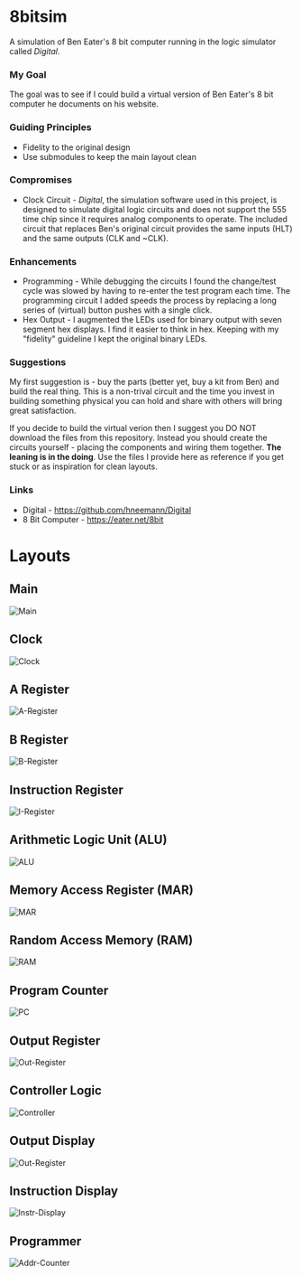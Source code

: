 # 8bitsim
A simulation of Ben Eater's 8 bit computer running in the logic simulator called _Digital_.

### My Goal ###
The goal was to see if I could build a virtual version of Ben Eater's 8 bit computer he documents on his website.

### Guiding Principles ###
* Fidelity to the original design
* Use submodules to keep the main layout clean

### Compromises ###
* Clock Circuit - _Digital_, the simulation software used in this project, is designed to simulate digital logic circuits and does not support the 555 time chip since it requires analog components to operate.  The included circuit that replaces Ben's original circuit provides the same inputs (HLT) and the same outputs (CLK and ~CLK).

### Enhancements ###
* Programming - While debugging the circuits I found the change/test cycle was slowed by having to re-enter the test program each time.  The programming circuit I added speeds the process by replacing a long series of (virtual) button pushes with a single click.
* Hex Output - I augmented the LEDs used for binary output with seven segment hex displays.  I find it easier to think in hex.  Keeping with my "fidelity" guideline I kept the original binary LEDs.

### Suggestions ###
My first suggestion is - buy the parts (better yet, buy a kit from Ben) and build the real thing.  This is a non-trival circuit and the time you invest in building something physical you can hold and share with others will bring great satisfaction.

If you decide to build the virtual verion then I suggest you DO NOT download the files from this repository.  Instead you should create the circuits yourself - placing the components and wiring them together.  __The leaning is in the doing__.  Use the files I provide here as reference if you get stuck or as inspiration for clean layouts.

### Links ###
* Digital - https://github.com/hneemann/Digital
* 8 Bit Computer - https://eater.net/8bit

# Layouts #
## Main ##
![Main](./images/Main.svg)

## Clock ##
![Clock](./images/Clock.svg)

## A Register ##
![A-Register](./images/A-Register.svg)

## B Register ##
![B-Register](./images/B-Register.svg)

## Instruction Register ##
![I-Register](./images/I-Register.svg)

## Arithmetic Logic Unit (ALU) ##
![ALU](./images/ALU.svg)

## Memory Access Register (MAR) ##
![MAR](./images/MAR.svg)

## Random Access Memory (RAM) ##
![RAM](./images/RAM.svg)

## Program Counter ##
![PC](./images/PC.svg)

## Output Register ##
![Out-Register](./images/Out-Register.svg)

## Controller Logic ##
![Controller](./images/Ctrl.svg)

## Output Display ##
![Out-Register](./images/LED7-Driver.svg)

## Instruction Display ##
![Instr-Display](./images/Instr-Display.svg)

## Programmer ##
![Addr-Counter](./images/Programmer.svg)
